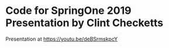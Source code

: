 # Code for SpringOne 2019 Presentation by Clint Checketts 

Presentation at https://youtu.be/deBSrmskpcY
